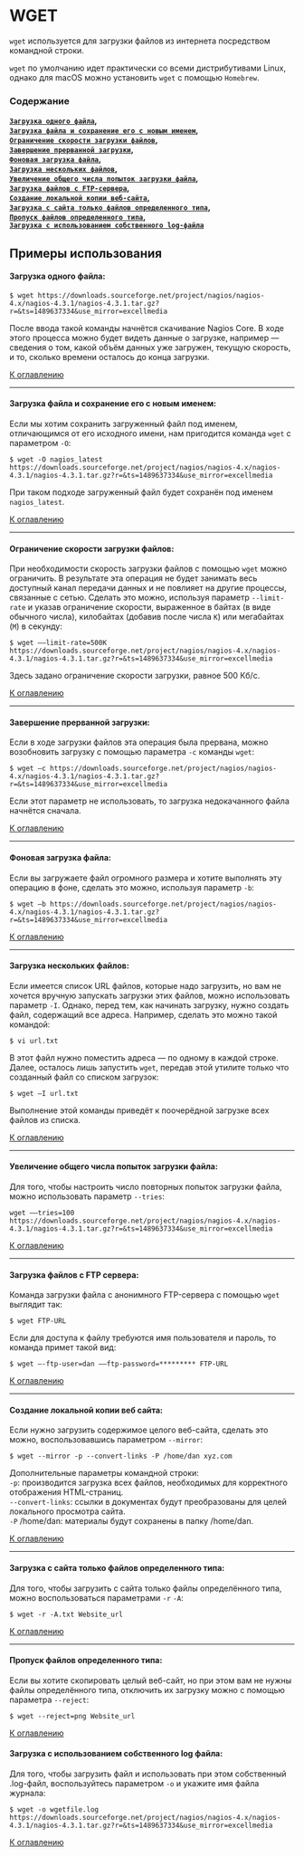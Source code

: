 # WGET

`wget` используется для загрузки файлов из интернета посредством командной строки.

`wget` по умолчанию идет практически со всеми дистрибутивами Linux, однако для macOS можно установить `wget` с
помощью `Homebrew`.

### Содержание

**[`Загрузка одного файла`](#загрузка-одного-файла)**__,__\
**[`Загрузка файла и сохранение его с новым именем`](#загрузка-файла-и-сохранение-его-с-новым-именем)**__,__\
**[`Ограничение скорости загрузки файлов`](#ограничение-скорости-загрузки-файлов)**__,__\
**[`Завершение прерванной загрузки`](#завершение-прерванной-загрузки)**__,__\
**[`Фоновая загрузка файла`](#фоновая-загрузка-файла)**__,__\
**[`Загрузка нескольких файлов`](#загрузка-нескольких-файлов)**__,__\
**[`Увеличение общего числа попыток загрузки файла`](#увеличение-общего-числа-попыток-загрузки-файла)**__,__\
**[`Загрузка файлов с FTP-сервера`](#загрузка-файлов-с-ftp-сервера)**__,__\
**[`Создание локальной копии веб-сайта`](#создание-локальной-копии-веб-сайта)**__,__\
**[`Загрузка с сайта только файлов определенного типа`](#загрузка-с-сайта-только-файлов-определенного-типа)**__,__\
**[`Пропуск файлов определенного типа`](#пропуск-файлов-определенного-типа)**__,__\
**[`Загрузка с использованием собственного log-файла`](#загрузка-с-использованием-собственного-log-файла)**

## Примеры использования

#### Загрузка одного файла:

```
$ wget https://downloads.sourceforge.net/project/nagios/nagios-4.x/nagios-4.3.1/nagios-4.3.1.tar.gz?r=&ts=1489637334&use_mirror=excellmedia
```

После ввода такой команды начнётся скачивание Nagios Core. В ходе
этого процесса можно будет видеть данные о загрузке, например — сведения
о том, какой объём данных уже загружен, текущую скорость, и то, сколько
времени осталось до конца загрузки.

[К оглавлению](#wget)
___

#### Загрузка файла и сохранение его с новым именем:

Если мы хотим сохранить загруженный файл под именем, отличающимся от его
исходного имени, нам пригодится команда `wget` с параметром `-O`:

```
$ wget -O nagios_latest https://downloads.sourceforge.net/project/nagios/nagios-4.x/nagios-4.3.1/nagios-4.3.1.tar.gz?r=&ts=1489637334&use_mirror=excellmedia
```

При таком подходе загруженный файл будет сохранён под именем `nagios_latest`.

[К оглавлению](#wget)
___

#### Ограничение скорости загрузки файлов:

При необходимости скорость загрузки файлов с помощью `wget` можно ограничить.
В результате эта операция не будет занимать весь доступный канал передачи данных
и не повлияет на другие процессы, связанные с сетью. Сделать это можно, используя
параметр `--limit-rate` и указав ограничение скорости, выраженное в байтах (в виде
обычного числа), килобайтах (добавив после числа `K`) или мегабайтах (`M`) в секунду:

```
$ wget ––limit-rate=500K https://downloads.sourceforge.net/project/nagios/nagios-4.x/nagios-4.3.1/nagios-4.3.1.tar.gz?r=&ts=1489637334&use_mirror=excellmedia
```

Здесь задано ограничение скорости загрузки, равное 500 Кб/с.

[К оглавлению](#wget)
___

#### Завершение прерванной загрузки:

Если в ходе загрузки файлов эта операция была прервана, можно возобновить загрузку с
помощью параметра `-c` команды `wget`:

```
$ wget –c https://downloads.sourceforge.net/project/nagios/nagios-4.x/nagios-4.3.1/nagios-4.3.1.tar.gz?r=&ts=1489637334&use_mirror=excellmedia
```

Если этот параметр не использовать, то загрузка недокачанного файла начнётся сначала.

[К оглавлению](#wget)
___

#### Фоновая загрузка файла:

Если вы загружаете файл огромного размера и хотите выполнять эту операцию в фоне,
сделать это можно, используя параметр `-b`:

```
$ wget –b https://downloads.sourceforge.net/project/nagios/nagios-4.x/nagios-4.3.1/nagios-4.3.1.tar.gz?r=&ts=1489637334&use_mirror=excellmedia
```

[К оглавлению](#wget)
___

#### Загрузка нескольких файлов:

Если имеется список URL файлов, которые надо загрузить, но вам не хочется вручную
запускать загрузки этих файлов, можно использовать параметр `-I`. Однако, перед тем,
как начинать загрузку, нужно создать файл, содержащий все адреса. Например, сделать
это можно такой командой:

```
$ vi url.txt
```

В этот файл нужно поместить адреса — по одному в каждой строке. Далее, осталось
лишь запустить `wget`, передав этой утилите только что созданный файл со списком загрузок:

```
$ wget –I url.txt
```

Выполнение этой команды приведёт к поочерёдной загрузке всех файлов из списка.

[К оглавлению](#wget)
___

#### Увеличение общего числа попыток загрузки файла:

Для того, чтобы настроить число повторных попыток загрузки файла, можно использовать
параметр `--tries`:

```
wget ––tries=100 https://downloads.sourceforge.net/project/nagios/nagios-4.x/nagios-4.3.1/nagios-4.3.1.tar.gz?r=&ts=1489637334&use_mirror=excellmedia
```

[К оглавлению](#wget)
___

#### Загрузка файлов с FTP сервера:

Команда загрузки файла с анонимного FTP-сервера с помощью `wget` выглядит так:

```
$ wget FTP-URL
```

Если для доступа к файлу требуются имя пользователя и пароль, то команда примет такой вид:

```
$ wget –-ftp-user=dan ––ftp-password=********* FTP-URL
```

[К оглавлению](#wget)
___

#### Создание локальной копии веб сайта:

Если нужно загрузить содержимое целого веб-сайта, сделать это можно, воспользовавшись
параметром `--mirror`:

```
$ wget --mirror -p --convert-links -P /home/dan xyz.com
```

Дополнительные параметры командной строки:\
`-p`: производится загрузка всех файлов, необходимых для корректного отображения HTML-страниц.\
`--convert-links`: ссылки в документах будут преобразованы для целей локального просмотра сайта.\
`-P` /home/dan: материалы будут сохранены в папку /home/dan.

[К оглавлению](#wget)
___

#### Загрузка с сайта только файлов определенного типа:

Для того, чтобы загрузить с сайта только файлы определённого типа, можно воспользоваться
параметрами `-r` `-A`:

```
$ wget -r -A.txt Website_url
```

[К оглавлению](#wget)
___

#### Пропуск файлов определенного типа:

Если вы хотите скопировать целый веб-сайт, но при этом вам не нужны файлы определённого типа,
отключить их загрузку можно с помощью параметра `--reject`:

```
$ wget --reject=png Website_url
```

[К оглавлению](#wget)

#### Загрузка с использованием собственного log файла:

Для того, чтобы загрузить файл и использовать при этом собственный .log-файл, воспользуйтесь
параметром `-o` и укажите имя файла журнала:

```
$ wget -o wgetfile.log https://downloads.sourceforge.net/project/nagios/nagios-4.x/nagios-4.3.1/nagios-4.3.1.tar.gz?r=&ts=1489637334&use_mirror=excellmedia
```

[К оглавлению](#wget)

